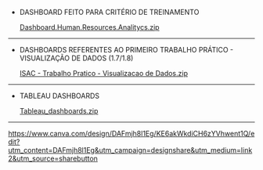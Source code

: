 - DASHBOARD FEITO PARA CRITÉRIO DE TREINAMENTO

  [Dashboard.Human.Resources.Analitycs.zip](https://github.com/IsacMonteiro/VDD/files/11202736/Dashboard.Human.Resources.Analitycs.zip)

----------------------------------------------------------------------------------------------------------------------------------------------------------------

- DASHBOARDS REFERENTES AO PRIMEIRO TRABALHO PRÁTICO - VISUALIZAÇÃO DE DADOS (1.7/1.8)
  
  [ISAC - Trabalho Pratico - Visualizacao de Dados.zip](https://github.com/IsacMonteiro/VDD/files/11203929/ISAC.-.Trabalho.Pratico.-.Visualizacao.de.Dados.zip)
  
  
----------------------------------------------------------------------------------------------------------------------------------------------------------------

- TABLEAU DASHBOARDS

   [Tableau_dashboards.zip](https://github.com/IsacMonteiro/VDD/files/11725581/Tableau_dashboards.zip)
  

----------------------------------------------------------------------------------------------------------------------------------------------------------------

https://www.canva.com/design/DAFmjh8l1Eg/KE6akWkdiCH6zYVhwent1Q/edit?utm_content=DAFmjh8l1Eg&utm_campaign=designshare&utm_medium=link2&utm_source=sharebutton

